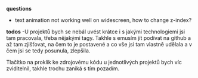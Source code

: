 
**questions**
- text animation not working well on widescreen, how to change z-index?

**todos**
-U projektů bych se nebál uvést krátce i s jakými technologiemi jsi tam pracovala, třeba nějakými tagy. Takhle s emusím jít podívat na github a až tam zjišťovat, na čem to je postavené a co vše jsi tam vlastně udělala a v čem jsi se tedy posunula, zlepšila.


Tlačítko na proklik ke zdrojovému kódu u jednotlivých projektů bych víc zviditelnil, takhle trochu zaniká s tím pozadím.

